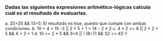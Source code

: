 ### Dadas las siguientes expresiones aritmético-lógicas calcula cuál es el resultado de evaluarlas.

a. 25>20 && 13>5: El resultado es true, puesto que cumple con ambas condiciones.
b. 10 + 4 < 15 -3 || 2 * 5 + 1 > 14 – 2 * 2
c. 4 * 2 <= 8 || 2 * 2 < 5 && 4 > 3 + 1
d. 10 <= 2 * 5 && 3<4 || ! (8>7) && 3*2 <= 4*2-1
